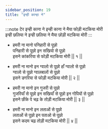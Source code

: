 ```yaml
---
sidebar_position: 19
title: "इन्ही कान्हा ने"
---
```


:::note टेर
इन्ही काना ने इन्ही काना ने मैया फोड़ी मटकिया मोरी <br/>
इन्ही छलिया ने इन्ही छलिया ने मैया छोड़ी मटकिया मोरी
:::

- हमरी ना मानो पनिहारी से पूछो <br/>
  पनिहारी से पूछो इन सखियो से पूछो <br/>
  इसने कांकरिया से फोड़ी मटकिया मोरी || १ ||

- हमरी ना मानो इन ग्वालो से पूछो हाँ ग्वालो से पूछो <br/>
  ग्वालो से पूछो ग्वालबालों से पूछो <br/>
  इसने डगरिया से फोड़ी मटकिया मोरी || २ ||

- हमरी ना मानो इन गुजरी से पूछो <br/>
  गुजरियाँ से पूछो इन सखियाँ से पूछो इन गोपियों से पूछो <br/>
  इसने छीके पे चढ़ के तोड़ी मटकिया मोरी || ३ ||

- हमरी ना मानो इन लताओं से पूछो <br/>
  लताओं से पूछो इन पताओ से पूछो <br/>
  इसने कदम चढ़ तोड़ी मटकिया मोरी || ४ ||
